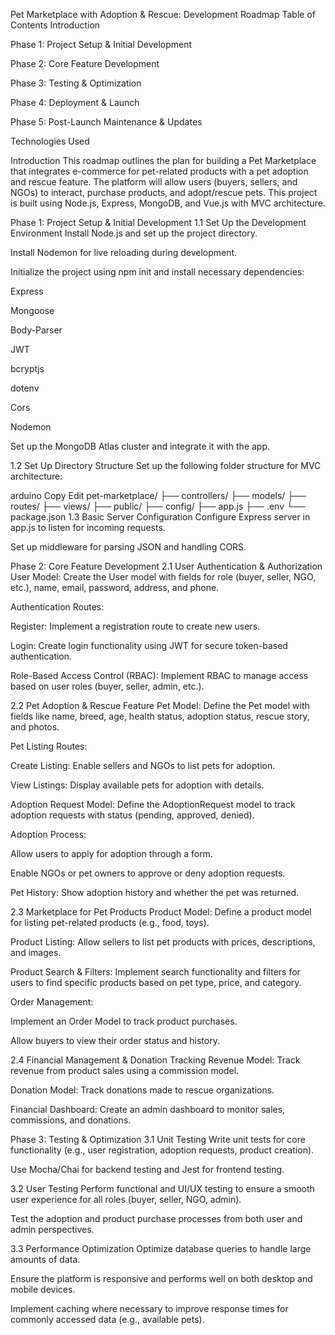 Pet Marketplace with Adoption & Rescue: Development Roadmap
Table of Contents
Introduction

Phase 1: Project Setup & Initial Development

Phase 2: Core Feature Development

Phase 3: Testing & Optimization

Phase 4: Deployment & Launch

Phase 5: Post-Launch Maintenance & Updates

Technologies Used

Introduction
This roadmap outlines the plan for building a Pet Marketplace that integrates e-commerce for pet-related products with a pet adoption and rescue feature. The platform will allow users (buyers, sellers, and NGOs) to interact, purchase products, and adopt/rescue pets. This project is built using Node.js, Express, MongoDB, and Vue.js with MVC architecture.

Phase 1: Project Setup & Initial Development
1.1 Set Up the Development Environment
Install Node.js and set up the project directory.

Install Nodemon for live reloading during development.

Initialize the project using npm init and install necessary dependencies:

Express

Mongoose

Body-Parser

JWT

bcryptjs

dotenv

Cors

Nodemon

Set up the MongoDB Atlas cluster and integrate it with the app.

1.2 Set Up Directory Structure
Set up the following folder structure for MVC architecture:

arduino
Copy
Edit
pet-marketplace/
├── controllers/
├── models/
├── routes/
├── views/
├── public/
├── config/
├── app.js
├── .env
└── package.json
1.3 Basic Server Configuration
Configure Express server in app.js to listen for incoming requests.

Set up middleware for parsing JSON and handling CORS.

Phase 2: Core Feature Development
2.1 User Authentication & Authorization
User Model: Create the User model with fields for role (buyer, seller, NGO, etc.), name, email, password, address, and phone.

Authentication Routes:

Register: Implement a registration route to create new users.

Login: Create login functionality using JWT for secure token-based authentication.

Role-Based Access Control (RBAC): Implement RBAC to manage access based on user roles (buyer, seller, admin, etc.).

2.2 Pet Adoption & Rescue Feature
Pet Model: Define the Pet model with fields like name, breed, age, health status, adoption status, rescue story, and photos.

Pet Listing Routes:

Create Listing: Enable sellers and NGOs to list pets for adoption.

View Listings: Display available pets for adoption with details.

Adoption Request Model: Define the AdoptionRequest model to track adoption requests with status (pending, approved, denied).

Adoption Process:

Allow users to apply for adoption through a form.

Enable NGOs or pet owners to approve or deny adoption requests.

Pet History: Show adoption history and whether the pet was returned.

2.3 Marketplace for Pet Products
Product Model: Define a product model for listing pet-related products (e.g., food, toys).

Product Listing: Allow sellers to list pet products with prices, descriptions, and images.

Product Search & Filters: Implement search functionality and filters for users to find specific products based on pet type, price, and category.

Order Management:

Implement an Order Model to track product purchases.

Allow buyers to view their order status and history.

2.4 Financial Management & Donation Tracking
Revenue Model: Track revenue from product sales using a commission model.

Donation Model: Track donations made to rescue organizations.

Financial Dashboard: Create an admin dashboard to monitor sales, commissions, and donations.

Phase 3: Testing & Optimization
3.1 Unit Testing
Write unit tests for core functionality (e.g., user registration, adoption requests, product creation).

Use Mocha/Chai for backend testing and Jest for frontend testing.

3.2 User Testing
Perform functional and UI/UX testing to ensure a smooth user experience for all roles (buyer, seller, NGO, admin).

Test the adoption and product purchase processes from both user and admin perspectives.

3.3 Performance Optimization
Optimize database queries to handle large amounts of data.

Ensure the platform is responsive and performs well on both desktop and mobile devices.

Implement caching where necessary to improve response times for commonly accessed data (e.g., available pets).